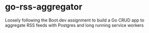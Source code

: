 # go-rss-aggregator
Loosely following the Boot.dev assignment to build a Go CRUD app to aggregate RSS feeds with Postgres and long running service workers
